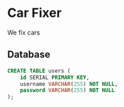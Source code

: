 # Car Fixer
We fix cars

## Database

```sql
CREATE TABLE users (
    id SERIAL PRIMARY KEY,
    username VARCHAR(255) NOT NULL,
    password VARCHAR(255) NOT NULL
);
```
